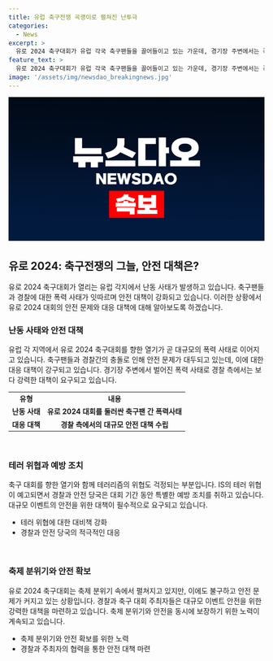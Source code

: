 ```yaml
---
title: 유럽 축구전쟁 곡괭이로 펼쳐진 난투극
categories:
  - News
excerpt: >
  유로 2024 축구대회가 유럽 각국 축구팬들을 끌어들이고 있는 가운데, 경기장 주변에서는 폭력 사태가 발생했다. 독일 함부르크와 겔젠키르헨 등에서는 경찰과 축구팬들 간 충돌이 벌어졌는데, 무리한 행동을 한 몇몇 인원들로부터 경찰의 총격까지 이어졌다. 또한 이슬람 극단주의 IS의 테러 우려도 끊이지 않고 있다. 유로 2024 축구대회는 축제 분위기 속의 긴장감을 안고 열리고 있다. (150자)
feature_text: >
  유로 2024 축구대회가 유럽 각국 축구팬들을 끌어들이고 있는 가운데, 경기장 주변에서는 폭력 사태가 발생했다. 독일 함부르크와 겔젠키르헨 등에서는 경찰과 축구팬들 간 충돌이 벌어졌는데, 무리한 행동을 한 몇몇 인원들로부터 경찰의 총격까지 이어졌다. 또한 이슬람 극단주의 IS의 테러 우려도 끊이지 않고 있다. 유로 2024 축구대회는 축제 분위기 속의 긴장감을 안고 열리고 있다. (150자)
image: '/assets/img/newsdao_breakingnews.jpg'
---
```


<p><img src="/assets/img/newsdao_breakingnews.jpg" alt="implanttips 속보" /></p>

<h2 data-ke-size="size26">유로 2024: 축구전쟁의 그늘, 안전 대책은?</h2>

<p>유로 2024 축구대회가 열리는 유럽 각지에서 난동 사태가 발생하고 있습니다. 축구팬들과 경찰에 대한 폭력 사태가 잇따르며 안전 대책이 강화되고 있습니다. 이러한 상황에서 유로 2024 대회의 안전 문제와 대응 대책에 대해 알아보도록 하겠습니다.</p>

<h3>난동 사태와 안전 대책</h3>

<p>유럽 각 지역에서 유로 2024 축구대회를 향한 열기가 곧 대규모의 폭력 사태로 이어지고 있습니다. 축구팬들과 경찰간의 충돌로 인해 안전 문제가 대두되고 있는데, 이에 대한 대응 대책이 강구되고 있습니다. 경기장 주변에서 벌어진 폭력 사태로 경찰 측에서는 보다 강력한 대책이 요구되고 있습니다.</p>

<table>
    <tr>
        <td style="text-align: center; height: 17px;"><b>유형</b></td>
        <td style="text-align: center; height: 17px;"><b>내용</b></td>
    </tr>
    <tr>
        <td style="text-align: center; height: 17px;"><b>난동 사태</b></td>
        <td style="text-align: center; height: 17px;"><b>유로 2024 대회를 둘러싼 축구팬 간 폭력사태</b></td>
    </tr>
    <tr>
        <td style="text-align: center; height: 17px;"><b>대응 대책</b></td>
        <td style="text-align: center; height: 17px;"><b>경찰 측에서의 대규모 안전 대책 수립</b></td>
    </tr>
</table>

<p data-ke-size="size16">&nbsp;</p>

<h3>테러 위협과 예방 조치</h3>

<p>축구 대회를 향한 열기와 함께 테러리즘의 위협도 걱정되는 부분입니다. IS의 테러 위협이 예고되면서 경찰과 안전 당국은 대회 기간 동안 특별한 예방 조치를 취하고 있습니다. 대규모 이벤트의 안전을 위한 대책이 필수적으로 요구되고 있습니다.</p>

<ul>
    <li>테러 위협에 대한 대비책 강화</li>
    <li>경찰과 안전 당국의 적극적인 대응</li>
</ul>

<p data-ke-size="size16">&nbsp;</p>

<h3>축제 분위기와 안전 확보</h3>

<p>유로 2024 축구대회는 축제 분위기 속에서 펼쳐지고 있지만, 이에도 불구하고 안전 문제가 커지고 있는 상황입니다. 경찰과 축구 대회 주최자들은 대규모 이벤트 안전을 위한 강력한 대책을 마련하고 있습니다. 축제 분위기와 안전을 동시에 보장하기 위한 노력이 계속되고 있습니다.</p>

<ul>
    <li>축제 분위기와 안전 확보를 위한 노력</li>
    <li>경찰과 주최자의 협력을 통한 안전 대책 마련</li>
</ul>

<p data-ke-size="size16">&nbsp;</p>

